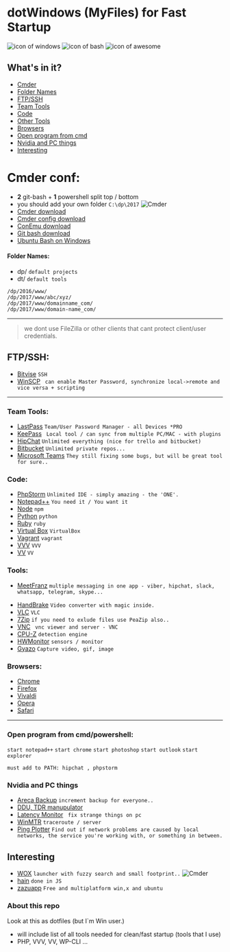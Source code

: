 dotWindows (MyFiles) for Fast Startup
===================
![icon of windows](https://raw.githubusercontent.com/apsolut/dotwindows/master/assets/images/icons/icon-decom-windows-02.png)
![icon of bash](https://raw.githubusercontent.com/apsolut/dotwindows/master/assets/images/icons/icon-decom-bash.png)
![icon of awesome](https://raw.githubusercontent.com/apsolut/dotwindows/master/assets/images/icons/icon-decom-awesome.png)



## What's in it?

- [Cmder](#cmder-conf)
- [Folder Names](#folder-names)
- [FTP/SSH](#ftpssh)
- [Team Tools](#team-tools)
- [Code](#code)
- [Other Tools](#tools)
- [Browsers](#browsers)
- [Open program from cmd](#open-program-from-cmdpowershell)
- [Nvidia and PC things](#nvidia-and-pc-things)
- [Interesting](#interesting)



# Cmder conf:

* **2** git-bash + **1** powershell split top / bottom
* you should add your own folder ``` C:\dp\2017 ```
![Cmder](https://raw.githubusercontent.com/apsolut/dotwindows/master/assets/images/cmder-look-and-feel-2-split-small.png)
* [Cmder download](http://cmder.net/)
* [Cmder config download](https://raw.githubusercontent.com/apsolut/dotwindows/master/cmder/cmder-git-bash-split-screen.xml)
* [ConEmu download](https://conemu.github.io/)
* [Git bash download](https://git-scm.com/downloads)
* [Ubuntu Bash on Windows](https://github.com/apsolut/bash-on-windows)

#### Folder Names:
 - dp/ `default projects`
 - dt/ `default tools`
``` 
/dp/2016/www/
/dp/2017/www/abc/xyz/
/dp/2017/www/domainname_com/
/dp/2017/www/domain-name_com/
```
--- 

> we dont use FileZilla or other clients that cant protect client/user credentials.

## FTP/SSH:
- [Bitvise](https://www.bitvise.com/) ``` SSH ```
- [WinSCP](https://winscp.net/eng/index.php)
``` can enable Master Password, synchronize local->remote and vice versa + scripting```
   
--- 

### Team Tools:
* [LastPass](https://www.lastpass.com/) ```Team/User Password Manager - all Devices *PRO```
* [KeePass](http://keepass.info/) ``` Local tool / can sync from multiple PC/MAC - with plugins```
* [HipChat](https://www.hipchat.com/) ```Unlimited everything (nice for trello and bitbucket)```
* [Bitbucket](https://bitbucket.org/) ```Unlimited private repos... ```
* [Microsoft Teams](https://teams.microsoft.com) ``` They still fixing some bugs, but will be great tool for sure.. ```


### Code:
* [PhpStorm](https://www.jetbrains.com/phpstorm/specials/phpstorm/phpstorm.html) ```Unlimited IDE - simply amazing - the 'ONE'.```
* [Notepad++](https://notepad-plus-plus.org/) ```You need it / You want it ```
* [Node](https://nodejs.org/en/download/) ```npm```
* [Python](https://www.python.org/downloads/windows/) ```python```
* [Ruby](https://rubyinstaller.org/) ```ruby```
* [Virtual Box](https://www.virtualbox.org/wiki/Downloads) ```VirtualBox```
* [Vagrant](https://www.vagrantup.com/) ```vagrant```
* [VVV](https://github.com/Varying-Vagrant-Vagrants/VVV) ```VVV```
* [VV](https://github.com/bradp/vv) ```VV```


### Tools:
- [MeetFranz](http://meetfranz.com/) ```multiple messaging in one app - viber, hipchat, slack, whatsapp, telegram, skype...```
* [HandBrake](https://handbrake.fr/) ```Video converter with magic inside.```
* [VLC](http://www.videolan.org/vlc/) ```VLC```
* [7Zip](http://www.7-zip.org/) ``` if you need to exlude files use PeaZip also.. ```
* [VNC](https://www.realvnc.com/) ``` vnc viewer and server - VNC```
* [CPU-Z](http://www.cpuid.com/softwares/cpu-z.html) ``` detection engine ```
* [HWMonitor](http://www.cpuid.com/softwares/hwmonitor-pro.html) ``` sensors / monitor ```
* [Gyazo](https://gyazo.com/captures) ```Capture video, gif, image```



### Browsers:
* [Chrome](https://www.google.com/chrome/) 
* [Firefox](https://www.mozilla.org/en-US/firefox/new/) 
* [Vivaldi](https://vivaldi.com/download/?lang=en) 
* [Opera](http://www.opera.com/) 
* [Safari](#) 


--- 


### Open program from cmd/powershell:
```start notepad++```
```start chrome```
```start photoshop```
```start outlook```
```start explorer```



```
must add to PATH: hipchat , phpstorm
```
 
 
### Nvidia and PC things
- [Areca Backup](http://www.areca-backup.org/) ```increment backup for everyone..```
- [DDU, TDR manupulator](https://forums.geforce.com/default/topic/550192/geforce-drivers/wagnard-tools-ddu-gmp-tdr-manipulator-new-cpu-core-analyzer-updated-02-05-2017-/)
 - [Latency Monitor](http://www.resplendence.com/latencymon) ``` fix strange things on pc```
 - [WinMTR](http://winmtr.net/) ``` traceroute / server ```
 - [Ping Plotter](https://www.pingplotter.com/) ```Find out if network problems are caused by local networks, the service you're working with, or something in between. ```

## Interesting
- [WOX](https://winscp.net/eng/index.php) ```launcher with fuzzy search and small footprint..```
![Cmder](https://raw.githubusercontent.com/apsolut/dotwindows/master/assets/images/wox-launcher-for-windows-01.gif)
- [hain](http://appetizermonster.github.io/hain/) ```done in JS```
- [zazuapp](http://zazuapp.org/) ```Free and multiplatform win,x and ubuntu```

### About this repo


Look at this as dotfiles (but I`m Win user.)
 - will include list of all tools needed for clean/fast startup (tools that I use)
 - PHP, VVV, VV, WP-CLI ...


